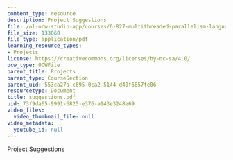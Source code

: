 ```yaml
---
content_type: resource
description: Project Suggestions
file: /ol-ocw-studio-app/courses/6-827-multithreaded-parallelism-languages-and-compilers-fall-2002/73f9da6599916825e376a143e3248e69_suggestions.pdf
file_size: 133060
file_type: application/pdf
learning_resource_types:
- Projects
license: https://creativecommons.org/licenses/by-nc-sa/4.0/
ocw_type: OCWFile
parent_title: Projects
parent_type: CourseSection
parent_uid: 553ca27a-c695-0ca2-5144-d40f6857fe06
resourcetype: Document
title: suggestions.pdf
uid: 73f9da65-9991-6825-e376-a143e3248e69
video_files:
  video_thumbnail_file: null
video_metadata:
  youtube_id: null
---
```

Project Suggestions